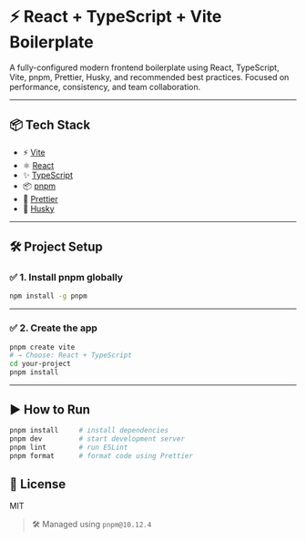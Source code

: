 # ⚡ React + TypeScript + Vite Boilerplate

A fully-configured modern frontend boilerplate using React, TypeScript, Vite, pnpm, Prettier, Husky, and recommended best practices. Focused on performance, consistency, and team collaboration.

---

## 📦 Tech Stack

- ⚡ [Vite](https://vitejs.dev/)
- ⚛️ [React](https://reactjs.org/)
- ✨ [TypeScript](https://www.typescriptlang.org/)
- 📦 [pnpm](https://pnpm.io/)
- 🎨 [Prettier](https://prettier.io/)
- 🐶 [Husky](https://typicode.github.io/husky/)

---

## 🛠️ Project Setup

### ✅ 1. Install pnpm globally

```bash
npm install -g pnpm
```

---

### ✅ 2. Create the app

```bash
pnpm create vite
# → Choose: React + TypeScript
cd your-project
pnpm install
```

---

## ▶️ How to Run

```bash
pnpm install     # install dependencies
pnpm dev         # start development server
pnpm lint        # run ESLint
pnpm format      # format code using Prettier
```

## 📄 License

MIT

> 🛠️ Managed using `pnpm@10.12.4`